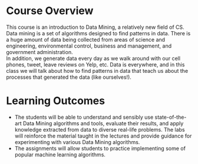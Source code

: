 # Course Overview
This course is an introduction to Data Mining, a relatively new field of CS. <br>Data mining is a set of algorithms designed to find patterns in data.
There is a huge amount of data being collected from areas of science and engineering, environmental control, business and management, and government administration. <br>In addition, we generate data every day as we walk around with our cell phones, tweet, leave reviews on Yelp, etc. Data is everywhere, and in this class we will talk about how to find patterns in data that teach us about the processes that generated the data (like ourselves!).

# Learning Outcomes
* The students will be able to understand and sensibly use state-of-the-art Data Mining algorithms and tools, evaluate their results, and apply knowledge extracted from data to diverse real-life problems. The labs will reinforce the material taught in the lectures and provide guidance for experimenting with various Data Mining algorithms. <br>
* The assignments will allow students to practice implementing some of popular machine learning algorithms.
